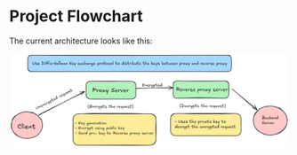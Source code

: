 # Project Flowchart

The current architecture looks like this:

![img](./diagrams/block_diagram.png)